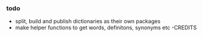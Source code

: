 ### todo

- split, build and publish dictionaries as their own packages
- make helper functions to get words, definitons, synonyms etc
  -CREDITS
